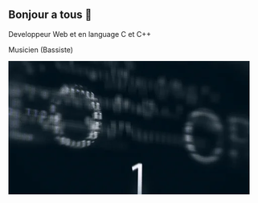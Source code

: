 ## Bonjour a tous 👋
Developpeur Web et en language C et C++ 

Musicien (Bassiste)  




![Bannière](./giphy.webp)
